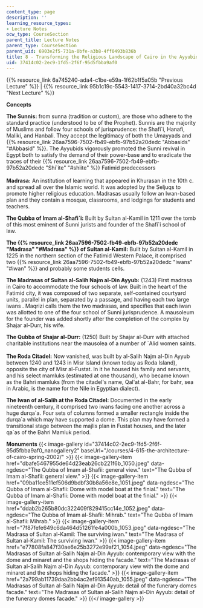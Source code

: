 ```yaml
---
content_type: page
description: ''
learning_resource_types:
- Lecture Notes
ocw_type: CourseSection
parent_title: Lecture Notes
parent_type: CourseSection
parent_uid: 6903e2f5-731a-0bfe-a3b8-4ff0493b836b
title: 8 - Transforming the Religious Landscape of Cairo in the Ayyubid Period
uid: 37414c02-2ec9-1fd5-2f6f-95d5fbba9af0
---
```


{{% resource_link 6a745240-ada4-c1be-e59a-1f62b1f5a05b "Previous Lecture" %}} | {{% resource_link 95b1c19c-5543-1417-3714-2bd40a32bc4d "Next Lecture" %}}

**Concepts**

**The Sunnis:** from sunna (tradition or custom), are those who adhere to the standard practice (understood to be of the Prophet). Sunnis are the majority of Muslims and follow four schools of jurisprudence: the Shafi&grave;i, Hanafi, Maliki, and Hanbali. They accept the legitimacy of both the Umayyads and {{% resource_link 26aa7596-7502-fb49-ebfb-97b52a20dedc "Abbasids" "#Abbasid" %}}. The Ayyubids vigorously promoted the Sunni revival in Egypt both to satisfy the demand of their power-base and to eradicate the traces of their {{% resource_link 26aa7596-7502-fb49-ebfb-97b52a20dedc "Shi&grave;ite" "#shiite" %}} Fatimid predecessors  
       
**Madrasa:** An institution of learning that appeared in Khurasan in the 10th c. and spread all over the Islamic world. It was adopted by the Seljuqs to promote higher religious education. Madrasas usually follow an Iwan-based plan and they contain a mosque, classrooms, and lodgings for students and teachers.

**The Qubba of Imam al-Shafi&grave;i:** Built by Sultan al-Kamil in 1211 over the tomb of this most eminent of Sunni jurists and founder of the Shafi&grave;i school of law.

**The {{% resource_link 26aa7596-7502-fb49-ebfb-97b52a20dedc "Madrasa" "#Madrasa" %}} of Sultan al-Kamil:** Built by Sultan al-Kamil in 1225 in the northern section of the Fatimid Western Palace, it comprised two {{% resource_link 26aa7596-7502-fb49-ebfb-97b52a20dedc "iwans" "#iwan" %}} and probably some students cells.

**The Madrasas of Sultan al-Salih Najm al-Din Ayyub:** (1243) First madrasa in Cairo to accommodate the four schools of law. Built in the heart of the Fatimid city, it was composed of two separate, self-contained courtyard units, parallel in plan, separated by a passage, and having each two large iwans . Maqrizi calls them the two madrasas, and specifies that each iwan was allotted to one of the four school of Sunni jurisprudence. A mausoleum for the founder was added shortly after the completion of the complex by Shajar al-Durr, his wife.

**The Qubba of Shajar al-Durr:** (1250) Built by Shajar al-Durr with attached charitable institutions near the mausolea of a number of &grave;Alid women saints.  
       
**The Roda Citadel:** Now vanished, was built by al-Salih Najm al-Din Ayyub between 1240 and 1243 in Misr Island (known today as Roda Island), opposite the city of Misr al-Fustat. In it he housed his family and servants, and his select mamluks (estimated at one thousand), who became known as the Bahri mamluks (from the citadel's name, Qal'at al-Bahr, for bahr, sea in Arabic, is the name for the Nile in Egyptian dialect).

**The Iwan of al-Salih at the Roda Citadel:** Documented in the early nineteenth century, it comprised two iwans facing one another across a huge durqa&grave;a. Four sets of columns formed a smaller rectangle inside the durqa&grave;a which may have supported a dome. This plan may have formed a transitional stage between the majlis plan in Fustat houses, and the later qa&grave;as of the Bahri Mamluk period.

**Monuments**
{{< image-gallery id="37414c02-2ec9-1fd5-2f6f-95d5fbba9af0_nanogallery2" baseUrl="/courses/4-615-the-architecture-of-cairo-spring-2002/" >}}
{{< image-gallery-item href="dbafe5467955de64d23eab26cb221f6b_1050.jpeg" data-ngdesc="The Qubba of Imam al-Shafii: general view." text="The Qubba of Imam al-Shafii: general view." >}}
{{< image-gallery-item href="09ba11ce511ef506d9bdbf30b8a56e8e_1051.jpeg" data-ngdesc="The Qubba of Imam al-Shafii: Dome with model boat at the finial." text="The Qubba of Imam al-Shafii: Dome with model boat at the finial." >}}
{{< image-gallery-item href="ddab2b265b80dc322409f829415cc14e_1052.jpeg" data-ngdesc="The Qubba of Imam al-Shafii: Mihrab." text="The Qubba of Imam al-Shafii: Mihrab." >}}
{{< image-gallery-item href="7f87fefe649c6da464d51261fe4a000b_1053.jpeg" data-ngdesc="The Madrasa of Sultan al-Kamil: The surviving iwan." text="The Madrasa of Sultan al-Kamil: The surviving iwan." >}}
{{< image-gallery-item href="e77808fa847f30ae6e25b3272e99af21_1054.jpeg" data-ngdesc="The Madrasas of Sultan al-Salih Najm al-Din Ayyub: contemporary view with the dome and minaret and the shops hiding the facade." text="The Madrasas of Sultan al-Salih Najm al-Din Ayyub: contemporary view with the dome and minaret and the shops hiding the facade." >}}
{{< image-gallery-item href="2a799ab11739daa2bb4ac2ef913540ab_1055.jpeg" data-ngdesc="The Madrasas of Sultan al-Salih Najm al-Din Ayyub: detail of the funerary domes facade." text="The Madrasas of Sultan al-Salih Najm al-Din Ayyub: detail of the funerary domes facade." >}}
{{</ image-gallery >}}
